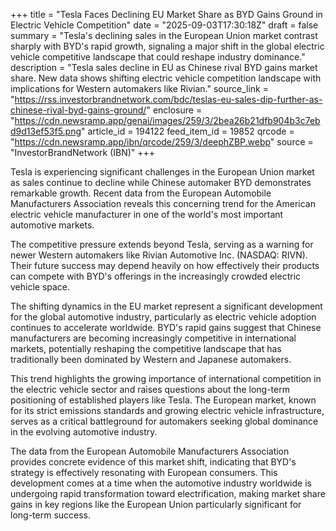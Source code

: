 +++
title = "Tesla Faces Declining EU Market Share as BYD Gains Ground in Electric Vehicle Competition"
date = "2025-09-03T17:30:18Z"
draft = false
summary = "Tesla's declining sales in the European Union market contrast sharply with BYD's rapid growth, signaling a major shift in the global electric vehicle competitive landscape that could reshape industry dominance."
description = "Tesla sales decline in EU as Chinese rival BYD gains market share. New data shows shifting electric vehicle competition landscape with implications for Western automakers like Rivian."
source_link = "https://rss.investorbrandnetwork.com/bdc/teslas-eu-sales-dip-further-as-chinese-rival-byd-gains-ground/"
enclosure = "https://cdn.newsramp.app/genai/images/259/3/2bea26b21dfb904b3c7ebd9d13ef53f5.png"
article_id = 194122
feed_item_id = 19852
qrcode = "https://cdn.newsramp.app/ibn/qrcode/259/3/deephZBP.webp"
source = "InvestorBrandNetwork (IBN)"
+++

<p>Tesla is experiencing significant challenges in the European Union market as sales continue to decline while Chinese automaker BYD demonstrates remarkable growth. Recent data from the European Automobile Manufacturers Association reveals this concerning trend for the American electric vehicle manufacturer in one of the world's most important automotive markets.</p><p>The competitive pressure extends beyond Tesla, serving as a warning for newer Western automakers like Rivian Automotive Inc. (NASDAQ: RIVN). Their future success may depend heavily on how effectively their products can compete with BYD's offerings in the increasingly crowded electric vehicle space.</p><p>The shifting dynamics in the EU market represent a significant development for the global automotive industry, particularly as electric vehicle adoption continues to accelerate worldwide. BYD's rapid gains suggest that Chinese manufacturers are becoming increasingly competitive in international markets, potentially reshaping the competitive landscape that has traditionally been dominated by Western and Japanese automakers.</p><p>This trend highlights the growing importance of international competition in the electric vehicle sector and raises questions about the long-term positioning of established players like Tesla. The European market, known for its strict emissions standards and growing electric vehicle infrastructure, serves as a critical battleground for automakers seeking global dominance in the evolving automotive industry.</p><p>The data from the European Automobile Manufacturers Association provides concrete evidence of this market shift, indicating that BYD's strategy is effectively resonating with European consumers. This development comes at a time when the automotive industry worldwide is undergoing rapid transformation toward electrification, making market share gains in key regions like the European Union particularly significant for long-term success.</p>